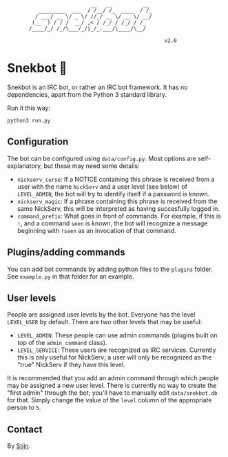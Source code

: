 
                               __   __          __     
              _________  ___  / /__/ /_  ____  / /_    
             / ___/ __ \/ _ \/ //_/ __ \/ __ \/ __/    
            (__  ) / / /  __/ ,< / /_/ / /_/ / /_      
           /____/_/ /_/\___/_/|_/_.___/\____/\__/      
                                                       
                                                       v2.0
                                                        
# Snekbot 🐍
Snekbot is an IRC bot, or rather an IRC bot framework. It has
no dependencies, apart from the Python 3 standard library.

Run it this way:

`python3 run.py`

## Configuration
The bot can be configured using `data/config.py`. Most options 
are self-explanatory, but these may need some details:

- `nickserv_curse`: If a NOTICE containing this phrase is 
  received from a user with the name `NickServ` and a user
  level (see below) of `LEVEL_ADMIN`, the bot will try to
  identify itself if a password is known.
- `nickserv_magic`: If a phrase containing this phrase is
  received from the same NickServ, this will be interpreted
  as having succesfully logged in.
- `command_prefix`: What goes in front of commands. For
  example, if this is `!`, and a command `seen` is known,
  the bot will recognize a message beginning with `!seen`
  as an invocation of that command.
  
## Plugins/adding commands
You can add bot commands by adding python files to the
`plugins` folder. See `example.py` in that folder for an
example.

## User levels
People are assigned user levels by the bot. Everyone has the
level `LEVEL_USER` by default. There are two other levels 
that may be useful:

- `LEVEL_ADMIN`: These people can use admin commands
  (plugins built on top of the `admin_command` class).
- `LEVEL_SERVICE`: These users are recognized as IRC services.
  Currently this is only useful for NickServ; a user will
  only be recognized as the "true" NickServ if they have this
  level.
  
It is recommended that you add an admin command through which
people may be assigned a new user level. There is currently
no way to create the "first admin" through the bot; you'll have
to manually edit `data/snekbot.db` for that. Simply change
the value of the `level` column of the appropriate person to
`5`.

## Contact
By [Stijn](https://www.github.com/stijnstijn). 
  
